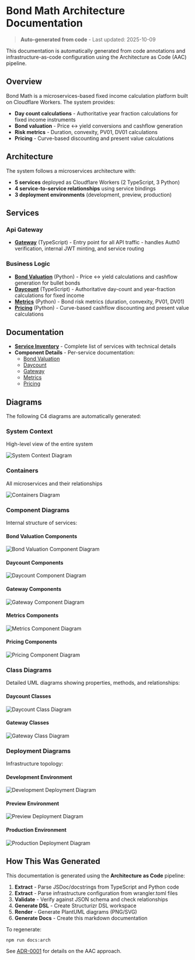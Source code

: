 # Bond Math Architecture Documentation

> **Auto-generated from code** - Last updated: 2025-10-09

This documentation is automatically generated from code annotations and
infrastructure-as-code configuration using the Architecture as Code (AAC)
pipeline.

## Overview

Bond Math is a microservices-based fixed income calculation platform built on
Cloudflare Workers. The system provides:

- **Day count calculations** - Authoritative year fraction calculations for
  fixed income instruments
- **Bond valuation** - Price ↔ yield conversions and cashflow generation
- **Risk metrics** - Duration, convexity, PV01, DV01 calculations
- **Pricing** - Curve-based discounting and present value calculations

## Architecture

The system follows a microservices architecture with:

- **5 services** deployed as Cloudflare Workers (2 TypeScript, 3 Python)
- **4 service-to-service relationships** using service bindings
- **3 deployment environments** (development, preview, production)

## Services

### Api Gateway

- **[Gateway](./components/gateway.md)** (TypeScript) - Entry point for all API
  traffic - handles Auth0 verification, internal JWT minting, and service
  routing

### Business Logic

- **[Bond Valuation](./components/bond-valuation.md)** (Python) - Price ↔ yield
  calculations and cashflow generation for bullet bonds
- **[Daycount](./components/daycount.md)** (TypeScript) - Authoritative
  day-count and year-fraction calculations for fixed income
- **[Metrics](./components/metrics.md)** (Python) - Bond risk metrics (duration,
  convexity, PV01, DV01)
- **[Pricing](./components/pricing.md)** (Python) - Curve-based cashflow
  discounting and present value calculations

## Documentation

- **[Service Inventory](./services.md)** - Complete list of services with
  technical details
- **Component Details** - Per-service documentation:
  - [Bond Valuation](./components/bond-valuation.md)
  - [Daycount](./components/daycount.md)
  - [Gateway](./components/gateway.md)
  - [Metrics](./components/metrics.md)
  - [Pricing](./components/pricing.md)

## Diagrams

The following C4 diagrams are automatically generated:

### System Context

High-level view of the entire system

![System Context Diagram](../diagrams/structurizr-SystemContext.png)

### Containers

All microservices and their relationships

![Containers Diagram](../diagrams/structurizr-Containers.png)

### Component Diagrams

Internal structure of services:

#### Bond Valuation Components

![Bond Valuation Component Diagram](../diagrams/structurizr-Components_bond-valuation.png)

#### Daycount Components

![Daycount Component Diagram](../diagrams/structurizr-Components_daycount.png)

#### Gateway Components

![Gateway Component Diagram](../diagrams/structurizr-Components_gateway.png)

#### Metrics Components

![Metrics Component Diagram](../diagrams/structurizr-Components_metrics.png)

#### Pricing Components

![Pricing Component Diagram](../diagrams/structurizr-Components_pricing.png)

### Class Diagrams

Detailed UML diagrams showing properties, methods, and relationships:

#### Daycount Classes

![Daycount Class Diagram](../diagrams/class-diagram-daycount.png)

#### Gateway Classes

![Gateway Class Diagram](../diagrams/class-diagram-gateway.png)

### Deployment Diagrams

Infrastructure topology:

#### Development Environment

![Development Deployment Diagram](../diagrams/structurizr-Deployment_development.png)

#### Preview Environment

![Preview Deployment Diagram](../diagrams/structurizr-Deployment_preview.png)

#### Production Environment

![Production Deployment Diagram](../diagrams/structurizr-Deployment_production.png)

## How This Was Generated

This documentation is generated using the **Architecture as Code** pipeline:

1. **Extract** - Parse JSDoc/docstrings from TypeScript and Python code
2. **Extract** - Parse infrastructure configuration from wrangler.toml files
3. **Validate** - Verify against JSON schema and check relationships
4. **Generate DSL** - Create Structurizr DSL workspace
5. **Render** - Generate PlantUML diagrams (PNG/SVG)
6. **Generate Docs** - Create this markdown documentation

To regenerate:

```bash
npm run docs:arch
```

See [ADR-0001](../../adr/0001-architecture-as-code.md) for details on the AAC
approach.
